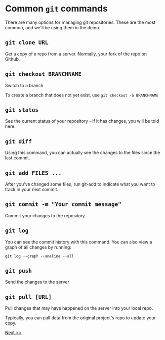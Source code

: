 # Common `git` commands

There are many options for managing git repositories. These are the most common, and we'll be using them in the demo.

## `git clone URL`

Get a copy of a repo from a server. Normally, your fork of the repo on Github.

## `git checkout BRANCHNAME`

Switch to a branch

To create a branch that does not yet exist, use `git checkout -b BRANCHNAME`

## `git status`

See the current status of your repository - if it has changes, you will be told here.

## `git diff`

Using this command, you can actually see the changes to the files since the last commit.

## `git add FILES ...`

After you've changed some files, run git-add to indicate what you want to track in your next commit.

## `git commit -m "Your commit message"`

Commit your changes to the repository.

## `git log`

You can see the commit history with this command. You can also view a graph of all changes by running:

`git log --graph --oneline --all`

## `git push`

Send the changes to the server

## `git pull [URL]`

Pull changes that may have happened on the server into your local repo.

Typically, you can pull data from the original project's repo to update your copy.

[Next >>](05_guided_course.md)